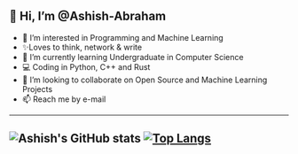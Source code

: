 <b align="center">👋 Hi, I’m @Ashish-Abraham </b>
----------------------------------------------------------------------------------------------------------------------------------------------------------------------------
- 👀 I’m interested in Programming and Machine Learning
- ✨Loves to think, network & write
- 🌱 I’m currently learning Undergraduate in Computer Science
- 💻 Coding in Python, C++ and Rust
- 💞️ I’m looking to collaborate on Open Source and Machine Learning Projects
- 📫 Reach me by e-mail <br />
--------------------------------------------------------------------------------------------------------------------------------------------------------------------------
![Ashish's GitHub stats](https://github-readme-stats.vercel.app/api?username=Ashish-Abraham&show_icons=true&theme=radical)
[![Top Langs](https://github-readme-stats.vercel.app/api/top-langs/?username=Ashish-Abraham&layout=compact&theme=radical)](https://github.com/Ashish-Abraham/github-readme-stats)
----------------------------------------------------------------------------------------------------------------------------------------------------------------------------



<!---
Ashish-Abraham/Ashish-Abraham is a ✨ special ✨ repository because its `README.md` (this file) appears on your GitHub profile.
You can click the Preview link to take a look at your changes.
--->
